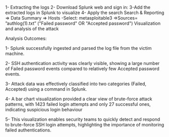 1- Extracting the logs
2- Download Splunk web and sign in:
3-Add the extracted logs in Splunk to visualize
4- Apply the search
Search & Reporting =>  Data Summary => Hosts -Select: metasploitable3 =>Sources= ”authlog(1).txt” ("Failed password" OR "Accepted password")
Visualization and analysis of the attack

Analysis Outcomes:

1- Splunk successfully ingested and parsed the log file from the victim machine.

2- SSH authentication activity was clearly visible, showing a large number of Failed password events compared to relatively few Accepted password events.

3- Attack data was effectively classified into two categories (Failed, Accepted) using a command in Splunk.

4- A bar chart visualization provided a clear view of brute-force attack patterns, with 1423 failed login attempts and only 27 successful ones, indicating suspicious login behaviour

5- This visualization enables security teams to quickly detect and respond to brute-force SSH login attempts, highlighting the importance of monitoring failed authentications.
